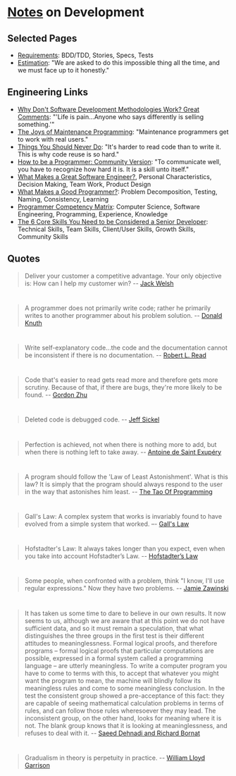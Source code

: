 # [Notes](http://alexkrupp.typepad.com/sensemaking/2012/09/program-above-and-beyond-your-actual-ability-by-using-freemind.html) on Development

## Selected Pages

* [Requirements](Engineering/requirements.md): BDD/TDD, Stories, Specs, Tests
* [Estimation](Engineering/estimation.md): "We are asked to do this impossible thing all the time, and we must face up to it honestly."

## Engineering Links

* [Why Don't Software Development Methodologies Work? Great Comments](http://typicalprogrammer.com/why-dont-software-development-methodologies-work): "'Life is pain...Anyone who says differently is selling something.'"
* [The Joys of Maintenance Programming](http://typicalprogrammer.com/the-joys-of-maintenance-programming): "Maintenance programmers get to work with real users."
* [Things You Should Never Do](https://www.joelonsoftware.com/2000/04/06/things-you-should-never-do-part-i/): "It's harder to read code than to write it. This is why code reuse is so hard."
* [How to be a Programmer: Community Version](https://github.com/braydie/HowToBeAProgrammer): "To communicate well, you have to recognize how hard it is. It is a skill unto itself."
* [What Makes a Great Software Engineer?](https://faculty.washington.edu/ajko/papers/Li2015GreatEngineers.pdf), Personal Characteristics, Decision Making, Team Work, Product Design 
* [What Makes a Good Programmer?](https://henrikwarne.com/2014/06/30/what-makes-a-good-programmer/): Problem Decomposition, Testing, Naming, Consistency, Learning
* [Programmer Competency Matrix](http://sijinjoseph.com/programmer-competency-matrix/): Computer Science, Software Engineering, Programming, Experience, Knowledge
* [The 6 Core Skills You Need to be Considered a Senior Developer](https://hackernoon.com/developers-edge-how-to-become-a-senior-developer-f1ec1738cf45): Technical Skills, Team Skills, Client/User Skills, Growth Skills, Community Skills

## Quotes

> Deliver your customer a competitive advantage. Your only objective is: How can I help my customer win? -- [Jack Welsh](https://www.google.com/search?hl=en&q=%22the+welch+way%22+podcast+businessweek&oq=%22the+welch+way%22+podcast+businessweek)

#
> A programmer does not primarily write code; rather he primarily writes to another programmer about his problem solution. -- [Donald Knuth](http://archive.computerhistory.org/resources/text/Knuth_Don_X4100/PDF_index/k-9-pdf/k-9-u2769-1-Baker-What-Programmer-Does.pdf)

#
> Write self-explanatory code...the code and the documentation cannot be inconsistent if there is no documentation. -- [Robert L. Read](https://github.com/braydie/HowToBeAProgrammer)

#
> Code that's easier to read gets read more and therefore gets more scrutiny. Because of that, if there are bugs, they're more likely to be found. -- [Gordon Zhu](https://watchandcode.com/courses/77710/lectures/2001287)

#
> Deleted code is debugged code. -- [Jeff Sickel](http://www.defprogramming.com/quotes-by/jeff-sickel/)

#
> Perfection is achieved, not when there is nothing more to add, but when there is nothing left to take away. -- [Antoine de Saint Exupéry](https://en.wikipedia.org/wiki/Antoine_de_Saint-Exup%C3%A9ry)

#
> A program should follow the 'Law of Least Astonishment'. What is this law? It is simply that the program should always respond to the user in the way that astonishes him least.  -- [The Tao Of Programming](http://canonical.org/~kragen/tao-of-programming.html)

#
> Gall's Law: A complex system that works is invariably found to have evolved from a simple system that worked. –- [Gall's Law](https://en.wikipedia.org/wiki/John_Gall_(author)#Gall.27s_law)

#
> Hofstadter's Law: It always takes longer than you expect, even when you take into account Hofstadter’s Law. -- [Hofstadter’s Law](https://en.wikipedia.org/wiki/Hofstadter%27s_law)

#
> Some people, when confronted with a problem, think "I know, I'll use regular expressions." Now they have two problems. -- [Jamie Zawinski](http://regex.info/blog/2006-09-15/247)

#
> It has taken us some time to dare to believe in our own results. It now seems to us, although we are aware that at this point we do not have sufficient data, and so it must remain a speculation, that what distinguishes the three groups in the first test is their different attitudes to meaninglessness. Formal logical proofs, and therefore programs – formal logical proofs that particular computations are possible, expressed in a formal system called a programming language – are utterly meaningless. To write a computer program you have to come to terms with this, to accept that whatever you might want the program to mean, the machine will blindly follow its meaningless rules and come to some meaningless conclusion. In the test the consistent group showed a pre-acceptance of this fact: they are capable of seeing mathematical calculation problems in terms of rules, and can follow those rules wheresoever they may lead. The inconsistent group, on the other hand, looks for meaning where it is not. The blank group knows that it is looking at meaninglessness, and refuses to deal with it. -- [Saeed Dehnadi and Richard Bornat](http://www.eis.mdx.ac.uk/research/PhDArea/saeed/paper1.pdf)

#
> Gradualism in theory is perpetuity in practice. -- [William Lloyd Garrison](https://en.wikipedia.org/wiki/William_Lloyd_Garrison)
